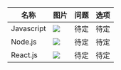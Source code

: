 名称|图片|问题|选项
---------------- | ---------------- | ---------------- | ---------------- 
Javascript | ![](https://seeklogo.com/images/J/javascript-js-logo-2949701702-seeklogo.com.png) | 待定 | 待定 
Node.js | ![](https://seeklogo.com/images/N/nodejs-logo-FBE122E377-seeklogo.com.png) | 待定 | 待定
React.js | ![](https://seeklogo.com/images/R/react-logo-7B3CE81517-seeklogo.com.png) | 待定 | 待定
